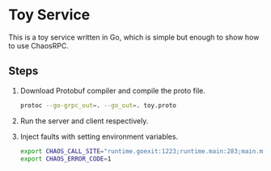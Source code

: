 # Toy Service

This is a toy service written in Go, which is simple but enough to show how to use ChaosRPC.

## Steps

1. Download Protobuf compiler and compile the proto file.

    ```bash
    protoc --go-grpc_out=. --go_out=. toy.proto
    ```

2. Run the server and client respectively.

3. Inject faults with setting environment variables.

    ```bash
    export CHAOS_CALL_SITE="runtime.goexit:1223;runtime.main:283;main.main:33;github.com/qts0312/ChaosRPC/examples/toy/proto.(*toyServiceClient).Handshake:42;/toy.ToyService/Handshake"
    export CHAOS_ERROR_CODE=1
    ```

